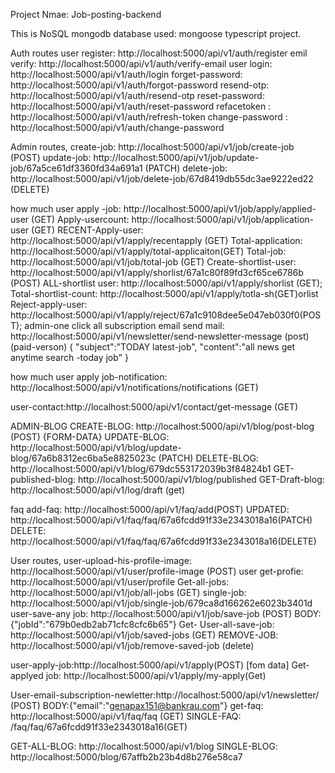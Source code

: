 Project Nmae: Job-posting-backend

This is NoSQL mongodb database used: mongoose typescript project.

Auth routes
user register: http://localhost:5000/api/v1/auth/register
emil verify: http://localhost:5000/api/v1/auth/verify-email
user login: http://localhost:5000/api/v1/auth/login
forget-password: http://localhost:5000/api/v1/auth/forgot-password
resend-otp: http://localhost:5000/api/v1/auth/resend-otp
reset-password: http://localhost:5000/api/v1/auth/reset-password
refacetoken   : http://localhost:5000/api/v1/auth/refresh-token
change-password   : http://localhost:5000/api/v1/auth/change-password



Admin routes,
create-job: http://localhost:5000/api/v1/job/create-job (POST)
update-job: http://localhost:5000/api/v1/job/update-job/67a5ce61df3360fd34a691a1 (PATCH)
delete-job: http://localhost:5000/api/v1/job/delete-job/67d8419db55dc3ae9222ed22 (DELETE)

how much user apply -job: http://localhost:5000/api/v1/job/apply/applied-user (GET)
Apply-usercount: http://localhost:5000/api/v1/job/application-user (GET)
RECENT-Apply-user: http://localhost:5000/api/v1/apply/recentapply (GET)
Total-application: http://localhost:5000/api/v1/apply/total-applicaiton(GET)
Total-job: http://localhost:5000/api/v1/job/total-job (GET)
Create-shortlist-user: http://localhost:5000/api/v1/apply/shorlist/67a1c80f89fd3cf65ce6786b (POST)
ALL-shortlist user: http://localhost:5000/api/v1/apply/shorlist (GET);
Total-shortlist-count: http://localhost:5000/api/v1/apply/totla-sh(GET)orlist
Reject-apply-user: http://localhost:5000/api/v1/apply/reject/67a1c9108dee5e047eb030f0(POST);
admin-one click all subscription email send mail: http://localhost:5000/api/v1/newsletter/send-newsletter-message (post)(paid-verson) 
{
    "subject":"TODAY latest-job",
    "content":"all news get anytime search -today job"
}

how much user apply job-notification: http://localhost:5000/api/v1/notifications/notifications (GET)

user-contact:http://localhost:5000/api/v1/contact/get-message (GET)

ADMIN-BLOG
CREATE-BLOG: http://localhost:5000/api/v1/blog/post-blog (POST) {FORM-DATA}
UPDATE-BLOG: http://localhost:5000/api/v1/blog/update-blog/67a6b8312ec6ba5e8825023c (PATCH)
DELETE-BLOG: http://localhost:5000/api/v1/blog/679dc553172039b3f84824b1
GET-published-blog: http://localhost:5000/api/v1/blog/published
GET-Draft-blog: http://localhost:5000/api/v1/log/draft (get)

faq
add-faq: http://localhost:5000/api/v1/faq/add(POST)
UPDATED: http://localhost:5000/api/v1/faq/faq/67a6fcdd91f33e2343018a16(PATCH)
DELETE: http://localhost:5000/api/v1/faq/faq/67a6fcdd91f33e2343018a16(DELETE)




User routes,
user-upload-his-profile-image: http://localhost:5000/api/v1/user/profile-image (POST)
user get-profie: http://localhost:5000/api/v1/user/profile
Get-all-jobs: http://localhost:5000/api/v1/job/all-jobs (GET)
single-job: http://localhost:5000/api/v1/job/single-job/679ca8d166262e6023b3401d
user-save-any job: http://localhost:5000/api/v1/job/save-job (POST) BODY: {"jobId":"679b0edb2ab71cfc8cfc6b65"}
Get- User-all-save-job: http://localhost:5000/api/v1/job/saved-jobs (GET)
REMOVE-JOB: http://localhost:5000/api/v1/job/remove-saved-job (delete)

user-apply-job:http://localhost:5000/api/v1/apply(POST) [fom data]
Get-applyed job: http://localhost:5000/api/v1/apply/my-apply(Get)

User-email-subscription-newletter:http://localhost:5000/api/v1/newsletter/ (POST) BODY:{"email":"genapax151@bankrau.com"}
get-faq: http://localhost:5000/api/v1/faq/faq (GET)
SINGLE-FAQ: /faq/faq/67a6fcdd91f33e2343018a16(GET)

GET-ALL-BLOG: http://localhost:5000/api/v1/blog
SINGLE-BLOG: http://localhost:5000/blog/67affb2b23b4d8b276e58ca7

